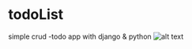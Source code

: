 # todoList
simple crud -todo app with django &amp; python
![alt text](https://raw.githubusercontent.com/josephskrzysowski/todoList/master/img/python_django_demo.gif?raw=true)
